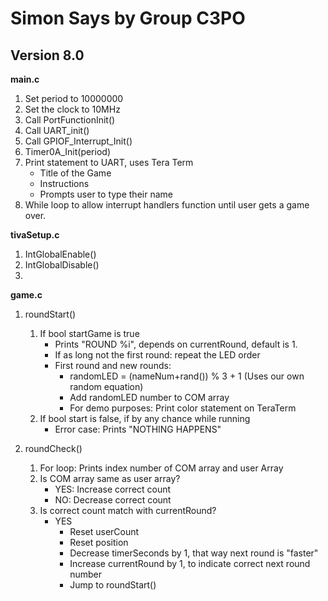 # Simon Says by Group C3PO

## Version 8.0

**main.c**
1. Set period to 10000000
2. Set the clock to 10MHz
3. Call PortFunctionInit()
4. Call UART_init()
5. Call GPIOF_Interrupt_Init()
6. Timer0A_Init(period)
7. Print statement to UART, uses Tera Term
     - Title of the Game
     - Instructions
     - Prompts user to type their name
8. While loop to allow interrupt handlers function until user gets a game over.

**tivaSetup.c**
1. IntGlobalEnable()
1. IntGlobalDisable()
1. 
**game.c**
1. roundStart()
     1. If bool startGame is true
          - Prints "ROUND %i", depends on currentRound, default is 1.
          - If as long not the first round: repeat the LED order
          - First round and new rounds: 
               - randomLED = (nameNum+rand()) % 3 + 1 (Uses our own random equation)
               - Add randomLED number to COM array
               - For demo purposes: Print color statement on TeraTerm 
     1. If bool start is false, if by any chance while running
          - Error case: Prints "NOTHING HAPPENS"
               
1. roundCheck()
     1. For loop: Prints index number of COM array and user Array
     1. Is COM array same as user array?
          - YES: Increase correct count
          - NO: Decrease correct count
     1. Is correct count match with currentRound?
          - YES
               - Reset userCount
               - Reset position
               - Decrease timerSeconds by 1, that way next round is "faster"
               - Increase currentRound by 1, to indicate correct next round number
               - Jump to roundStart()
          

